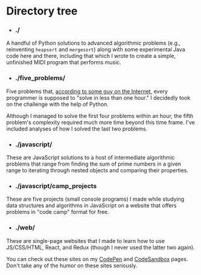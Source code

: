 # Directory tree


- ### ./

A handful of Python solutions to advanced algorithmic problems (e.g., reinventing ``heapsort`` and ``mergesort``) along with some experimental Java code here and there, including that which I wrote to create a simple, unfinished MIDI program that performs music.

- ### ./five_problems/

Five problems that, [according to some guy on the Internet](https://www.shiftedup.com/2015/05/07/five-programming-problems-every-software-engineer-should-be-able-to-solve-in-less-than-1-hour), every programmer is supposed to "solve in less than one hour." I decidedly took on the challenge with the help of Python.

Although I managed to solve the first four problems within an hour, the fifth problem's complexity required much more time beyond this time frame. I've included analyses of how I solved the last two problems.

- ### ./javascript/

These are JavaScript solutions to a host of intermediate algorithmic problems that range from finding the sum of prime numbers in a given range to iterating through nested objects and comparing their properties.       

- ### ./javascript/camp_projects

These are five projects (small console programs) I made while studying data structures and algorithms in JavaScript on a website that offers problems in "code camp" format for free.

- ### ./web/

These are single-page websites that I made to learn how to use JS/CSS/HTML, React, and Redux (though I never used the latter two again).

You can check out these sites on my [CodePen](https://codepen.io/vonalogue/#) and [CodeSandbox](https://codesandbox.io/u/vonalogue) pages. Don't take any of the humor on these sites seriously.




